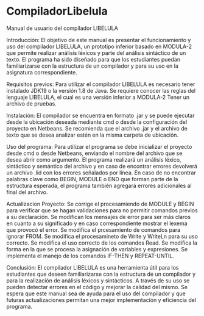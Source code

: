 # CompiladorLibelula
Manual de usuario del compilador LIBELULA

Introducción:
El objetivo de este manual es presentar el funcionamiento y uso del compilador LIBELULA, 
un prototipo inferior basado en MODULA-2 que permite realizar análisis léxicos y parte del análisis sintáctico de un texto. 
El programa ha sido diseñado para que los estudiantes puedan familiarizarse con la estructura de un compilador y 
para su uso en la asignatura correspondiente.

Requisitos previos:
Para utilizar el compilador LIBELULA es necesario tener instalado JDK19 o la versión 1.8 de Java.
Se requiere conocer las reglas del lenguaje LIBELULA, el cual es una versión inferior a MODULA-2
Tener un archivo de pruebas.

Instalación:
El compilador se encuentra en formato .jar y se puede ejecutar desde la ubicación deseada mediante
cmd o desde la configuración del proyecto en Netbeans. Se recomienda que el archivo .jar y el 
archivo de texto que se desea analizar estén en la misma carpeta de ubicación.

Uso del programa:
Para utilizar el programa se debe inicializar el proyecto desde cmd o desde Netbeans, enviando el 
nombre del archivo que se desea abrir como argumento. El programa realizará un análisis léxico, 
sintáctico y semántico del archivo y en caso de encontrar errores devolverá un archivo .lid con los errores señalados 
por línea. En caso de no encontrar palabras clave como BEGIN, MODULE o END que forman parte de la estructura 
esperada, el programa también agregará errores adicionales al final del archivo.

Actualizacion Proyecto:
Se corrige el procesamiendo de MODULE y BEGIN para verificar que se hagan validaciones para no permitir comandos previos a su declaración.
Se modifican los mensajes de error para ser más claros en cuanto a su significado y en caso correspondiente mostrar el lexema que provocó el error.
Se modifica el prcesamiento de comandos para ignorar FROM.
Se modifica el procesamineto de Write y WriteLn para su uso correcto.
Se modifica el uso correcto de los comandos Read.
Se modifica la forma en la que se procesa la asignación de variables y expresiones.
Se implementa el manejo de los comandos IF-THEN y REPEAT-UNTIL.

Conclusión:
El compilador LIBELULA es una herramienta útil para los estudiantes que deseen familiarizarse con la 
estructura de un compilador y para la realización de análisis léxicos y sintácticos. A través de su uso 
se pueden detectar errores en el código y mejorar la calidad del mismo. Se espera que este manual sea de 
ayuda para el uso del compilador y que futuras actualizaciones permitan una mejor implementación 
y eficiencia del programa.
